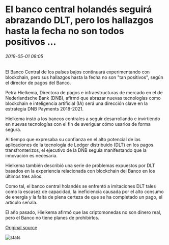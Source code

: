 # El banco central holandés seguirá abrazando DLT, pero los hallazgos hasta la fecha no son todos positivos ...

###### 2019-05-01 08:05

El Banco Central de los países bajos continuará experimentando con blockchain, pero sus hallazgos hasta la fecha no son "tan positivos", según el director de pagos del Banco.

Petra Hielkema, Directora de pagos e infraestructuras de mercado en el de Nederlandsche Bank (DNB), afirmó que abrazar nuevas tecnologías como blockchain e inteligencia artificial (IA) será una dirección clave en la estrategia DNB Payments 2018-2021.

Hielkema instó a los bancos centrales a seguir desarrollando e invirtiendo en nuevas tecnologías con el fin de averiguar cómo usarlos de forma segura.

Al tiempo que expresaba su confianza en el alto potencial de las aplicaciones de la tecnología de Ledger distribuido (DLT) en los pagos transfronterizos, el ejecutivo de la DNB seguía manifestando que la innovación es necesaria.

Hielkema también describió una serie de problemas expuestos por DLT basados en la experiencia relacionada con blockchain del Banco en los últimos tres años.

Como tal, el banco central holandés se enfrentó a imitaciones DLT tales como la escasez de capacidad, la ineficiencia causada por el alto consumo de energía y la falta de plena certeza de que se ha completado un pago, el artículo señala.

El año pasado, Hielkema afirmó que las criptomonedas no son dinero real, pero el Banco no tiene planes de prohibirlos.

[Original source](https://cointelegraph.com/news/dutch-central-bank-will-keep-embracing-dlt-but-to-date-findings-are-not-all-positive)

![stats](https://c.statcounter.com/11760860/0/a89fa40b/1/ "stats")